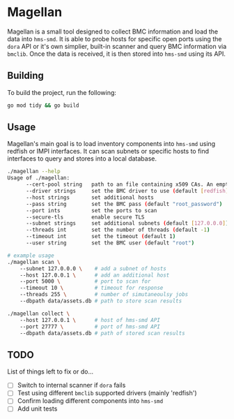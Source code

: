 # Magellan

Magellan is a small tool designed to collect BMC information and load the data
into `hms-smd`. It is able to probe hosts for specific open ports using the `dora`
API or it's own simplier, built-in scanner and query BMC information via `bmclib`.
Once the data is received, it is then stored into `hms-smd` using its API.

## Building

To build the project, run the following:

```bash
go mod tidy && go build
```

## Usage

Magellan's main goal is to load inventory components into `hms-smd` using redfish 
or IMPI interfaces. It can scan subnets or specific hosts to find interfaces to query and stores into a local database.

```bash
./magellan --help
Usage of ./magellan:
      --cert-pool string   path to an file containing x509 CAs. An empty string uses the system CAs. Only takes effect when --secure-tls=true
      --driver strings     set the BMC driver to use (default [redfish])
      --host strings       set additional hosts
      --pass string        set the BMC pass (default "root_password")
      --port ints          set the ports to scan
      --secure-tls         enable secure TLS
      --subnet strings     set additional subnets (default [127.0.0.0])
      --threads int        set the number of threads (default -1)
      --timeout int        set the timeout (default 1)
      --user string        set the BMC user (default "root")

# example usage
./magellan scan \ 
    --subnet 127.0.0.0 \    # add a subnet of hosts
    --host 127.0.0.1 \      # add an additional host
    --port 5000 \           # port to scan for
    --timeout 10 \          # timeout for response
    --threads 255 \         # number of simutaneoulsy jobs
    --dbpath data/assets.db # path to store scan results

./magellan collect \ 
    --host 127.0.0.1 \      # host of hms-smd API
    --port 27777 \          # port of hms-smd API
    --dbpath data/assets.db # path of stored scan results
```

## TODO

List of things left to fix or do...

* [ ] Switch to internal scanner if `dora` fails
* [ ] Test using different `bmclib` supported drivers (mainly 'redfish')
* [ ] Confirm loading different components into `hms-smd`
* [ ] Add unit tests
